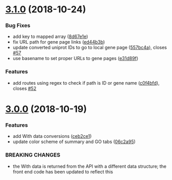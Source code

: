 # [3.1.0](https://github.com/dictyBase/Genomepage/compare/3.0.0...3.1.0) (2018-10-24)


### Bug Fixes

* add key to mapped array ([8d67e1e](https://github.com/dictyBase/Genomepage/commit/8d67e1e))
* fix URL path for gene page links ([ed44b3b](https://github.com/dictyBase/Genomepage/commit/ed44b3b))
* update converted uniprot IDs to go to local gene page ([557bc4a](https://github.com/dictyBase/Genomepage/commit/557bc4a)), closes [#57](https://github.com/dictyBase/Genomepage/issues/57)
* use basename to set proper URLs to gene pages ([e31d89f](https://github.com/dictyBase/Genomepage/commit/e31d89f))


### Features

* add routes using regex to check if path is ID or gene name ([c0f4bfd](https://github.com/dictyBase/Genomepage/commit/c0f4bfd)), closes [#52](https://github.com/dictyBase/Genomepage/issues/52)

# [3.0.0](https://github.com/dictyBase/Genomepage/compare/2.0.0...3.0.0) (2018-10-19)


### Features

* add With data conversions ([ceb2ce1](https://github.com/dictyBase/Genomepage/commit/ceb2ce1))
* update color scheme of summary and GO tabs ([06c2a95](https://github.com/dictyBase/Genomepage/commit/06c2a95))


### BREAKING CHANGES

* the With data is returned from the API with a different data structure; the front
end code has been updated to reflect this
